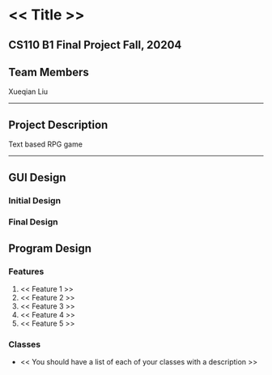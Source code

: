 # << Title >>
## CS110 B1 Final Project  Fall, 20204

## Team Members

Xueqian Liu

***

## Project Description

Text based RPG game

***    

## GUI Design

### Initial Design

### Final Design


## Program Design

### Features

1. << Feature 1 >>
2. << Feature 2 >>
3. << Feature 3 >>
4. << Feature 4 >>
5. << Feature 5 >>

### Classes

- << You should have a list of each of your classes with a description >>

